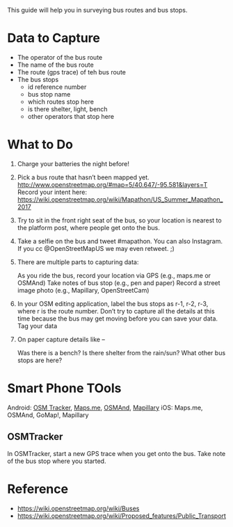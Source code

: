 This guide will help you in surveying bus routes and bus stops.

# Data to Capture
* The operator of the bus route
* The name of the bus route
* The route (gps trace) of teh bus route
* The bus stops
  * id reference number
  * bus stop name
  * which routes stop here
  * is there shelter, light, bench
  * other operators that stop here

# What to Do

1. Charge your batteries the night before!
1. Pick a bus route that hasn’t been mapped yet.
  http://www.openstreetmap.org/#map=5/40.647/-95.581&layers=T
  Record your intent here:
  https://wiki.openstreetmap.org/wiki/Mapathon/US_Summer_Mapathon_2017
1. Try to sit in the front right seat of the bus, so your location is nearest to the platform post, where people get onto the bus.
1. Take a selfie on the bus and tweet #mapathon. You can also Instagram. If you cc @OpenStreetMapUS we may even retweet. ;)
1. There are multiple parts to capturing data:

    As you ride the bus, record your location via GPS (e.g., maps.me or OSMAnd)
    Take notes of bus stop (e.g., pen and paper)
    Record a street image photo (e.g., Mapillary, OpenStreetCam)

1. In your OSM editing application, label the bus stops as r-1, r-2, r-3, where r is the route number. Don’t try to capture all the details at this time because the bus may get moving before you can save your data. Tag your data

1. On paper capture details like –

    Was there is a bench?
    Is there shelter from the rain/sun?
    What other bus stops are here?

# Smart Phone TOols

Android: [OSM Tracker](https://play.google.com/store/apps/details?id=me.guillaumin.android.osmtracker&hl=en), [Maps.me](https://play.google.com/store/apps/details?id=com.mapswithme.maps.pro&hl=en), [OSMAnd](https://play.google.com/store/apps/details?id=net.osmand&hl=en), [Mapillary](https://play.google.com/store/apps/details?id=app.mapillary&hl=en)
iOS: Maps.me, OSMAnd, GoMap!, Mapillary

## OSMTracker

In OSMTracker, start a new GPS trace when you get onto the bus.  Take note of the bus stop where you started.

# Reference

* https://wiki.openstreetmap.org/wiki/Buses
* https://wiki.openstreetmap.org/wiki/Proposed_features/Public_Transport
